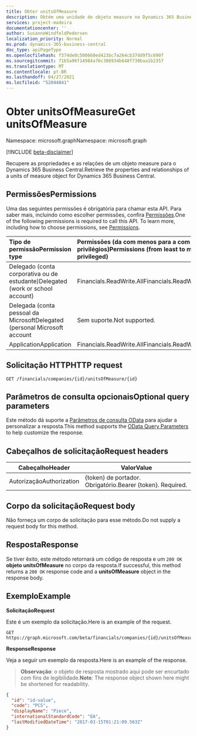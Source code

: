 ```yaml
---
title: Obter unitsOfMeasure
description: Obtém uma unidade do objeto measure no Dynamics 365 Business Central.
services: project-madeira
documentationcenter: ''
author: SusanneWindfeldPedersen
localization_priority: Normal
ms.prod: dynamics-365-business-central
doc_type: apiPageType
ms.openlocfilehash: f374de8c500660ed423bc7a264cb37dd9f5c690f
ms.sourcegitcommit: 71b5a96f14984a76c386934b648f730baa1b2357
ms.translationtype: MT
ms.contentlocale: pt-BR
ms.lasthandoff: 04/27/2021
ms.locfileid: "52044841"
---
```

# <a name="get-unitsofmeasure"></a><span data-ttu-id="06a34-103">Obter unitsOfMeasure</span><span class="sxs-lookup"><span data-stu-id="06a34-103">Get unitsOfMeasure</span></span>

<span data-ttu-id="06a34-104">Namespace: microsoft.graph</span><span class="sxs-lookup"><span data-stu-id="06a34-104">Namespace: microsoft.graph</span></span>

[!INCLUDE [beta-disclaimer](../../includes/beta-disclaimer.md)]

<span data-ttu-id="06a34-105">Recupere as propriedades e as relações de um objeto measure para o Dynamics 365 Business Central.</span><span class="sxs-lookup"><span data-stu-id="06a34-105">Retrieve the properties and relationships of a units of measure object for Dynamics 365 Business Central.</span></span>

## <a name="permissions"></a><span data-ttu-id="06a34-106">Permissões</span><span class="sxs-lookup"><span data-stu-id="06a34-106">Permissions</span></span>
<span data-ttu-id="06a34-p101">Uma das seguintes permissões é obrigatória para chamar esta API. Para saber mais, incluindo como escolher permissões, confira [Permissões](/graph/permissions-reference).</span><span class="sxs-lookup"><span data-stu-id="06a34-p101">One of the following permissions is required to call this API. To learn more, including how to choose permissions, see [Permissions](/graph/permissions-reference).</span></span>

|<span data-ttu-id="06a34-109">Tipo de permissão</span><span class="sxs-lookup"><span data-stu-id="06a34-109">Permission type</span></span> |<span data-ttu-id="06a34-110">Permissões (da com menos para a com mais privilégios)</span><span class="sxs-lookup"><span data-stu-id="06a34-110">Permissions (from least to most privileged)</span></span>|
|:---------------|:------------------------------------------|
|<span data-ttu-id="06a34-111">Delegado (conta corporativa ou de estudante)</span><span class="sxs-lookup"><span data-stu-id="06a34-111">Delegated (work or school account)</span></span>|<span data-ttu-id="06a34-112">Financials.ReadWrite.All</span><span class="sxs-lookup"><span data-stu-id="06a34-112">Financials.ReadWrite.All</span></span> |
|<span data-ttu-id="06a34-113">Delegada (conta pessoal da Microsoft</span><span class="sxs-lookup"><span data-stu-id="06a34-113">Delegated (personal Microsoft account</span></span>|<span data-ttu-id="06a34-114">Sem suporte.</span><span class="sxs-lookup"><span data-stu-id="06a34-114">Not supported.</span></span>|
|<span data-ttu-id="06a34-115">Application</span><span class="sxs-lookup"><span data-stu-id="06a34-115">Application</span></span>|<span data-ttu-id="06a34-116">Financials.ReadWrite.All</span><span class="sxs-lookup"><span data-stu-id="06a34-116">Financials.ReadWrite.All</span></span>|

## <a name="http-request"></a><span data-ttu-id="06a34-117">Solicitação HTTP</span><span class="sxs-lookup"><span data-stu-id="06a34-117">HTTP request</span></span>

```
GET /financials/companies/{id}/unitsOfMeasure/{id}
```

## <a name="optional-query-parameters"></a><span data-ttu-id="06a34-118">Parâmetros de consulta opcionais</span><span class="sxs-lookup"><span data-stu-id="06a34-118">Optional query parameters</span></span>
<span data-ttu-id="06a34-119">Este método dá suporte a [Parâmetros de consulta OData](/graph/query-parameters) para ajudar a personalizar a resposta.</span><span class="sxs-lookup"><span data-stu-id="06a34-119">This method supports the [OData Query Parameters](/graph/query-parameters) to help customize the response.</span></span>

## <a name="request-headers"></a><span data-ttu-id="06a34-120">Cabeçalhos de solicitação</span><span class="sxs-lookup"><span data-stu-id="06a34-120">Request headers</span></span>
|<span data-ttu-id="06a34-121">Cabeçalho</span><span class="sxs-lookup"><span data-stu-id="06a34-121">Header</span></span>|<span data-ttu-id="06a34-122">Valor</span><span class="sxs-lookup"><span data-stu-id="06a34-122">Value</span></span>|
|------|-----|
|<span data-ttu-id="06a34-123">Autorização</span><span class="sxs-lookup"><span data-stu-id="06a34-123">Authorization</span></span>  |<span data-ttu-id="06a34-p102">{token} de portador. Obrigatório.</span><span class="sxs-lookup"><span data-stu-id="06a34-p102">Bearer {token}. Required.</span></span> |

## <a name="request-body"></a><span data-ttu-id="06a34-126">Corpo da solicitação</span><span class="sxs-lookup"><span data-stu-id="06a34-126">Request body</span></span>
<span data-ttu-id="06a34-127">Não forneça um corpo de solicitação para esse método.</span><span class="sxs-lookup"><span data-stu-id="06a34-127">Do not supply a request body for this method.</span></span>

## <a name="response"></a><span data-ttu-id="06a34-128">Resposta</span><span class="sxs-lookup"><span data-stu-id="06a34-128">Response</span></span>
<span data-ttu-id="06a34-129">Se tiver êxito, este método retornará um código de resposta e um `200 OK` **objeto unitsOfMeasure** no corpo da resposta.</span><span class="sxs-lookup"><span data-stu-id="06a34-129">If successful, this method returns a `200 OK` response code and a **unitsOfMeasure** object in the response body.</span></span>

## <a name="example"></a><span data-ttu-id="06a34-130">Exemplo</span><span class="sxs-lookup"><span data-stu-id="06a34-130">Example</span></span>

<span data-ttu-id="06a34-131">**Solicitação**</span><span class="sxs-lookup"><span data-stu-id="06a34-131">**Request**</span></span>

<span data-ttu-id="06a34-132">Este é um exemplo da solicitação.</span><span class="sxs-lookup"><span data-stu-id="06a34-132">Here is an example of the request.</span></span>
```http
GET https://graph.microsoft.com/beta/financials/companies/{id}/unitsOfMeasure/{id}
```

<span data-ttu-id="06a34-133">**Response**</span><span class="sxs-lookup"><span data-stu-id="06a34-133">**Response**</span></span>

<span data-ttu-id="06a34-134">Veja a seguir um exemplo da resposta.</span><span class="sxs-lookup"><span data-stu-id="06a34-134">Here is an example of the response.</span></span> 

> <span data-ttu-id="06a34-135">**Observação**: o objeto de resposta mostrado aqui pode ser encurtado com fins de legibilidade.</span><span class="sxs-lookup"><span data-stu-id="06a34-135">**Note**: The response object shown here might be shortened for readability.</span></span>

```json
{
  "id": "id-value",
  "code": "PCS",
  "displayName": "Piece",
  "internationalStandardCode": "EA",
  "lastModifiedDateTime": "2017-03-15T01:21:09.563Z"
}
```


